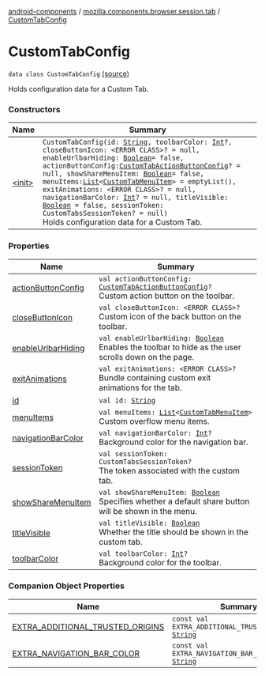 [android-components](../../index.md) / [mozilla.components.browser.session.tab](../index.md) / [CustomTabConfig](./index.md)

# CustomTabConfig

`data class CustomTabConfig` [(source)](https://github.com/mozilla-mobile/android-components/blob/master/components/browser/session/src/main/java/mozilla/components/browser/session/tab/CustomTabConfig.kt#L28)

Holds configuration data for a Custom Tab.

### Constructors

| Name | Summary |
|---|---|
| [&lt;init&gt;](-init-.md) | `CustomTabConfig(id: `[`String`](https://kotlinlang.org/api/latest/jvm/stdlib/kotlin/-string/index.html)`, toolbarColor: `[`Int`](https://kotlinlang.org/api/latest/jvm/stdlib/kotlin/-int/index.html)`?, closeButtonIcon: <ERROR CLASS>? = null, enableUrlbarHiding: `[`Boolean`](https://kotlinlang.org/api/latest/jvm/stdlib/kotlin/-boolean/index.html)` = false, actionButtonConfig: `[`CustomTabActionButtonConfig`](../-custom-tab-action-button-config/index.md)`? = null, showShareMenuItem: `[`Boolean`](https://kotlinlang.org/api/latest/jvm/stdlib/kotlin/-boolean/index.html)` = false, menuItems: `[`List`](https://kotlinlang.org/api/latest/jvm/stdlib/kotlin.collections/-list/index.html)`<`[`CustomTabMenuItem`](../-custom-tab-menu-item/index.md)`> = emptyList(), exitAnimations: <ERROR CLASS>? = null, navigationBarColor: `[`Int`](https://kotlinlang.org/api/latest/jvm/stdlib/kotlin/-int/index.html)`? = null, titleVisible: `[`Boolean`](https://kotlinlang.org/api/latest/jvm/stdlib/kotlin/-boolean/index.html)` = false, sessionToken: CustomTabsSessionToken? = null)`<br>Holds configuration data for a Custom Tab. |

### Properties

| Name | Summary |
|---|---|
| [actionButtonConfig](action-button-config.md) | `val actionButtonConfig: `[`CustomTabActionButtonConfig`](../-custom-tab-action-button-config/index.md)`?`<br>Custom action button on the toolbar. |
| [closeButtonIcon](close-button-icon.md) | `val closeButtonIcon: <ERROR CLASS>?`<br>Custom icon of the back button on the toolbar. |
| [enableUrlbarHiding](enable-urlbar-hiding.md) | `val enableUrlbarHiding: `[`Boolean`](https://kotlinlang.org/api/latest/jvm/stdlib/kotlin/-boolean/index.html)<br>Enables the toolbar to hide as the user scrolls down on the page. |
| [exitAnimations](exit-animations.md) | `val exitAnimations: <ERROR CLASS>?`<br>Bundle containing custom exit animations for the tab. |
| [id](id.md) | `val id: `[`String`](https://kotlinlang.org/api/latest/jvm/stdlib/kotlin/-string/index.html) |
| [menuItems](menu-items.md) | `val menuItems: `[`List`](https://kotlinlang.org/api/latest/jvm/stdlib/kotlin.collections/-list/index.html)`<`[`CustomTabMenuItem`](../-custom-tab-menu-item/index.md)`>`<br>Custom overflow menu items. |
| [navigationBarColor](navigation-bar-color.md) | `val navigationBarColor: `[`Int`](https://kotlinlang.org/api/latest/jvm/stdlib/kotlin/-int/index.html)`?`<br>Background color for the navigation bar. |
| [sessionToken](session-token.md) | `val sessionToken: CustomTabsSessionToken?`<br>The token associated with the custom tab. |
| [showShareMenuItem](show-share-menu-item.md) | `val showShareMenuItem: `[`Boolean`](https://kotlinlang.org/api/latest/jvm/stdlib/kotlin/-boolean/index.html)<br>Specifies whether a default share button will be shown in the menu. |
| [titleVisible](title-visible.md) | `val titleVisible: `[`Boolean`](https://kotlinlang.org/api/latest/jvm/stdlib/kotlin/-boolean/index.html)<br>Whether the title should be shown in the custom tab. |
| [toolbarColor](toolbar-color.md) | `val toolbarColor: `[`Int`](https://kotlinlang.org/api/latest/jvm/stdlib/kotlin/-int/index.html)`?`<br>Background color for the toolbar. |

### Companion Object Properties

| Name | Summary |
|---|---|
| [EXTRA_ADDITIONAL_TRUSTED_ORIGINS](-e-x-t-r-a_-a-d-d-i-t-i-o-n-a-l_-t-r-u-s-t-e-d_-o-r-i-g-i-n-s.md) | `const val EXTRA_ADDITIONAL_TRUSTED_ORIGINS: `[`String`](https://kotlinlang.org/api/latest/jvm/stdlib/kotlin/-string/index.html) |
| [EXTRA_NAVIGATION_BAR_COLOR](-e-x-t-r-a_-n-a-v-i-g-a-t-i-o-n_-b-a-r_-c-o-l-o-r.md) | `const val EXTRA_NAVIGATION_BAR_COLOR: `[`String`](https://kotlinlang.org/api/latest/jvm/stdlib/kotlin/-string/index.html) |

